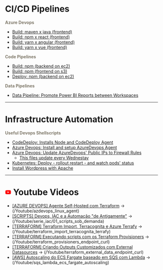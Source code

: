 
# CI/CD Pipelines

<strong><font color="#807a6b"> Azure Devops </font></strong>
- [Build: maven x java (frontend)](/AzureDevops/azdevops_build_maven_java_backend.yml)
- [Build: npm x react (frontend)](/AzureDevops/azdevops_build_npm_react_frontend.yml)
- [Build: yarn x angular (frontend)](/AzureDevops/azdevops_build_yarn_angular_frontend.yml)
- [Build: yarn x vue (frontend)](/AzureDevops/azdevops_build_yarn_vue_frontend.yml)


<strong><font color="#807a6b"> Code Pipelines </font></strong>
- [Build: npm (backend on ec2)](/CodePipelines/codepipelines_build_npm_backend_ec2_buildspec.yml)
- [Build: npm (frontend on s3)](/CodePipelines/codepipelines_build_npm_frontend_s3_buildspec.yml)
- [Deploy: npm (backend on ec2)](/CodePipelines/codepipelines_deploy_ec2_appspec_scripts/codepipelines_deploy_npm_backend_ec2_appspec.yml)

<strong><font color="#807a6b"> Data Pipelines </font></strong>
- [Data Pipeline: Promote Power BI Reports between Workspaces](/DataPipelines/powerbi_reports_promotion.ps1)

---
# Infrastructure Automation

<strong><font color="#807a6b"> Useful Devops Shellscripts</font></strong>
- [CodeDeploy: Installs Node and CodeDeploy Agent](/UsefulDevopsShellScripts/ec2_userdata_codedeploy_interpreter.sh)
- [Azure Devops: Install and setup AzureDevops Agent](/UsefulDevopsShellScripts/azuredevops_agent_setup.sh)
- [Azure Devops: Update AzureDevops' Public IPs to Firewall Rules](/UsefulDevopsShellScripts/azuredevops_public_ips_grabber.sh)
   - [This files update every Wednestay](https://github.com/pedrosaxu/devops-templates/tree/main/UsefulDevopsShellScripts/azuredevops_public_ips)
- [Kubernetes: Deploy - rollout restart - and watch pods' status](/UsefulDevopsShellScripts/kubernetes_deployment_watcher.sh)
- [Install Wordpress with Apache](/UsefulDevopsShellScripts/wordpress_apache_setup.sh)


---

# <img src=".github/images/youtube.png" alt="youtube" width="20"> Youtube Videos 
- [\[AZURE DEVOPS\] Agente Self-Hosted com Terraform](https://www.youtube.com/watch?v=amzxuVjOqjk) -> (/Youtube/azdevops_linux_agent)
- [\[SCRIPTS\] Devops, IAC e a Automação "de Antigamente"](https://www.youtube.com/watch?v=U07iWPk8PdY) -> (/Youtube/serie_iac/01_scripts_sob_demanda)
- [\[TERRAFORM\] Terraform Import, Terracognita e Azure Terrafy](https://www.youtube.com/watch?v=DaYPrIk2l0c) -> (/Youtube/terraform_import_terracognita_terrafy)
- [\[TERRAFORM\] Executando scripts com os Terraform Provisioners](https://www.youtube.com/watch?v=3GdaA4Lthag) -> (/Youtube/terraform_provisioners_endpoint_curl)
- [\[TERRAFORM\] Criando Outputs Customizados com External Datasources](https://www.youtube.com/watch?v=ssVp6WzAyTE) -> (/Youtube/terraform_external_data_endpoint_curl)
- [\[AWS\] Autoscaling do ECS Fargate baseado em SQS com Lambda](https://www.youtube.com/watch?v=id) -> (/Youtube/sqs_lambda_ecs_fargate_autoscaling)